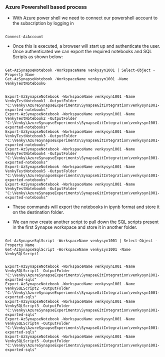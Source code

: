 
### Azure Powershell based process

* With Azure power shell we need to connect our powershell account to the subscription by logging in 
<code>
Connect-AzAccount
</code>

* Once this is executed, a browser will start up and authenticate the user. Once authenticated we can export the required notebooks and SQL Scripts as shown below:

<code>
Get-AzSynapseNotebook -WorkspaceName venkysyn1001 | Select-Object -Property Name
Get-AzSynapseNotebook -WorkspaceName venkysyn1001 -Name VenkyTestNotebook6

Export-AzSynapseNotebook -WorkspaceName venkysyn1001 -Name VenkyTestNotebook1 -OutputFolder "C:\Venky\AzureSynapseExperiments\SynapseGitIntegration\venkysyn1001-exported-notebooks"
Export-AzSynapseNotebook -WorkspaceName venkysyn1001 -Name VenkyTestNotebook2 -OutputFolder "C:\Venky\AzureSynapseExperiments\SynapseGitIntegration\venkysyn1001-exported-notebooks"
Export-AzSynapseNotebook -WorkspaceName venkysyn1001 -Name VenkyTestNotebook3 -OutputFolder "C:\Venky\AzureSynapseExperiments\SynapseGitIntegration\venkysyn1001-exported-notebooks"
Export-AzSynapseNotebook -WorkspaceName venkysyn1001 -Name VenkyTestNotebook4 -OutputFolder "C:\Venky\AzureSynapseExperiments\SynapseGitIntegration\venkysyn1001-exported-notebooks"
Export-AzSynapseNotebook -WorkspaceName venkysyn1001 -Name VenkyTestNotebook5 -OutputFolder "C:\Venky\AzureSynapseExperiments\SynapseGitIntegration\venkysyn1001-exported-notebooks"
Export-AzSynapseNotebook -WorkspaceName venkysyn1001 -Name VenkyTestNotebook6 -OutputFolder "C:\Venky\AzureSynapseExperiments\SynapseGitIntegration\venkysyn1001-exported-notebooks"
</code>

* These commands will export the notebooks in ipynb format and store it on the destination folder. 

* We can now create another script to pull down the SQL scripts present in the first Synapse workspace and store it in another folder. 

<code>
Get-AzSynapseSqlScript -WorkspaceName venkysyn1001 | Select-Object -Property Name
Get-AzSynapseSqlScript -WorkspaceName venkysyn1001 -Name VenkySQLScript1

Export-AzSynapseNotebook -WorkspaceName venkysyn1001 -Name VenkySQLScript1 -OutputFolder "C:\Venky\AzureSynapseExperiments\SynapseGitIntegration\venkysyn1001-exported-sqls"
Export-AzSynapseNotebook -WorkspaceName venkysyn1001 -Name VenkySQLScript2 -OutputFolder "C:\Venky\AzureSynapseExperiments\SynapseGitIntegration\venkysyn1001-exported-sqls"
Export-AzSynapseNotebook -WorkspaceName venkysyn1001 -Name VenkySQLScript3 -OutputFolder "C:\Venky\AzureSynapseExperiments\SynapseGitIntegration\venkysyn1001-exported-sqls"
Export-AzSynapseNotebook -WorkspaceName venkysyn1001 -Name VenkySQLScript4 -OutputFolder "C:\Venky\AzureSynapseExperiments\SynapseGitIntegration\venkysyn1001-exported-sqls"
Export-AzSynapseNotebook -WorkspaceName venkysyn1001 -Name VenkySQLScript5 -OutputFolder "C:\Venky\AzureSynapseExperiments\SynapseGitIntegration\venkysyn1001-exported-sqls"

</code>
